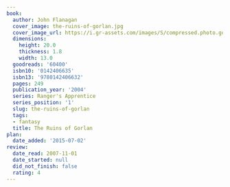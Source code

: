 ```yaml
---
book:
  author: John Flanagan
  cover_image: the-ruins-of-gorlan.jpg
  cover_image_url: https://i.gr-assets.com/images/S/compressed.photo.goodreads.com/books/1293952830l/60400._SX98_.jpg
  dimensions:
    height: 20.0
    thickness: 1.8
    width: 13.0
  goodreads: '60400'
  isbn10: '0142406635'
  isbn13: '9780142406632'
  pages: 249
  publication_year: '2004'
  series: Ranger's Apprentice
  series_position: '1'
  slug: the-ruins-of-gorlan
  tags:
  - fantasy
  title: The Ruins of Gorlan
plan:
  date_added: '2015-07-02'
review:
  date_read: 2007-11-01
  date_started: null
  did_not_finish: false
  rating: 4
---
```

